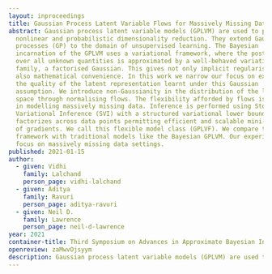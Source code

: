 ```yaml
---
layout: inproceedings
title: Gaussian Process Latent Variable Flows for Massively Missing Data
abstract: Gaussian process latent variable models (GPLVM) are used to perform
  nonlinear and probabilistic dimensionality reduction. They extend Gaussian
  processes (GP) to the domain of unsupervised learning. The Bayesian
  incarnation of the GPLVM uses a variational framework, where the posterior
  over all unknown quantities is approximated by a well-behaved variational
  family, a factorised Gaussian. This gives not only implicit regularisation but
  also mathematical convenience. In this work we narrow our focus on examining
  the quality of the latent representation learnt under this Gaussian
  assumption. We introduce non-Gaussianity in the distribution of the latent
  space through normalising flows. The flexibility afforded by flows is critical
  in modelling massively missing data. Inference is performed using Stochastic
  Variational Inference (SVI) with a structured variational lower bound that
  factorizes across data points permitting efficient and scalable mini-batching
  of gradients. We call this flexible model class (GPLVF). We compare this
  framework with traditional models like the Bayesian GPLVM. Our experiments
  focus on massively missing data settings.
published: 2021-01-15
author:
  - given: Vidhi
    family: Lalchand
    person_page: vidhi-lalchand
  - given: Aditya
    family: Ravuri
    person_page: aditya-ravuri
  - given: Neil D.
    family: Lawrence
    person_page: neil-d-lawrence
year: 2021
container-title: Third Symposium on Advances in Approximate Bayesian Inference
openreview: zaMwvOjsyym
description: Gaussian process latent variable models (GPLVM) are used to perform nonlinear and probabilistic dimensionality reduction. This work develops a flexible model class, called Gaussian process latent variable flows (GPLVF), and evaluates its performance in massively missing data settings.
---
```

